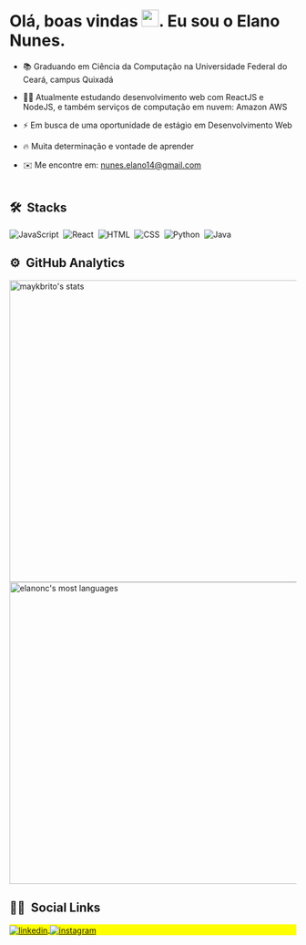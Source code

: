 
<h1 align="left">Olá, boas vindas <img src="https://raw.githubusercontent.com/kaueMarques/kaueMarques/master/hi.gif" width="30px">. Eu sou o Elano Nunes. </h1>


- 📚 Graduando em Ciência da Computação na Universidade Federal do Ceará, campus Quixadá

- 👨‍💻 Atualmente estudando desenvolvimento web com ReactJS e NodeJS, e também serviços de computação em nuvem: Amazon AWS 

- ⚡ Em busca de uma oportunidade de estágio em Desenvolvimento Web

- 🔥 Muita determinação e vontade de aprender

- ✉️  Me encontre em: nunes.elano14@gmail.com 
<br><br>

## 🛠 &nbsp;Stacks

![JavaScript](https://img.shields.io/badge/-JavaScript-05122A?style=flat&logo=javascript)&nbsp;
![React](https://img.shields.io/badge/-React-05122A?style=flat&logo=react)&nbsp;
![HTML](https://img.shields.io/badge/-HTML-05122A?style=flat&logo=HTML5)&nbsp;
![CSS](https://img.shields.io/badge/-CSS-05122A?style=flat&logo=CSS3&logoColor=1572B6)&nbsp;
![Python](https://img.shields.io/badge/-Python-05122A?style=flat&logo=python)&nbsp;
![Java](https://img.shields.io/badge/-Java-05122A?style=flat&logo=java)&nbsp;

## ⚙️ &nbsp;GitHub Analytics

<p align="left">
<img width="530em" src="https://github-readme-stats.vercel.app/api?username=elanonc&show_icons=true&theme=vision-friendly-dark" alt="maykbrito's stats"/>
<img width="530em" src="https://github-readme-stats.vercel.app/api/top-langs/?username=elanonc&layout=compact&theme=vision-friendly-dark" alt="elanonc's most languages"/>
</p>

## :mage_man: &nbsp;Social Links

<p align="left" style="background:yellow">
</a>
<a href="[https://www.linkedin.com/in/elanonc]" target="_blank">
  <img align="center" src="https://img.shields.io/badge/-elanonc-05122A?style=flat&logo=linkedin" alt="linkedin"/>
</a>
<a href="[https://instagram.com//o.eleno]" target="_blank">
 <img align="center" src="https://img.shields.io/badge/-elanonc-05122A?style=flat&logo=instagram" alt="instagram"/>
</a>

</p>

